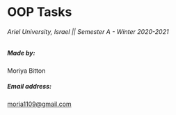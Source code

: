 # OOP Tasks

###### Ariel University, Israel || Semester A - Winter 2020-2021

##### Made by: 

Moriya Bitton

##### Email address: 

moria1109@gmail.com

